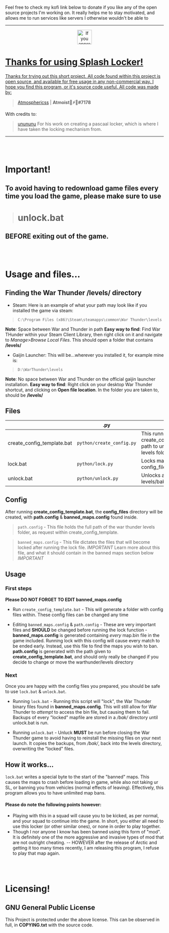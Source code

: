 Feel free to check my kofi link below to donate if you like any of the open source projects I'm working on. It really helps me to stay motivated, and allows me to run services like servers I otherwise wouldn't be able to

<hr>

<div style="text-align: center">
  <a href='https://ko-fi.com/atmoist' target='_blank'><img height='35' style='border:5px;height:46px;' src='https://az743702.vo.msecnd.net/cdn/kofi6.png?v=22'  border='1' alt='If you appreciate free releases made by me :)' style="margin:auto; text-align:center; display:block;"/>
</div>

# Thanks for using Splash Locker!

Thanks for trying out this short project. All code found within this project is open source, and available for free usage in any non-commercial way. I hope you find this program, or it's source code useful. All code was made by:

>[Atmosphericss](https://github.com/Atmosphericss/) | **Atmoist🖤⚡💛#7178**

With credits to:

>[unununu](https://github.com/unununununununun/)
For his work on creating a pascaal locker, which is where I have taken the locking mechanism from.
<hr>

<br><br>

# Important!
## To avoid having to redownload game files every time you load the game, please make sure to use 
> # **unlock.bat**
## BEFORE exiting out of the game. 
<br><br>

# Usage and files...

## Finding the War Thunder /levels/ directory
  
  - Steam: Here is an example of what your path may look like if you installed the game via steam: 
  > `C:\Program Files (x86)\Steam\steamapps\common\War Thunder\levels`
  
  **Note**: Space between War and Thunder in path
  **Easy way to find**: Find War THunder within your Steam Client Library, then right click on it and navigate to *Manage>Browse Local Files*. This should open a folder that contains **/levels/**
  - Gaijin Launcher: This will be...wherever you installed it, for example mine is:
  > `D:\WarThunder\levels`
  
  **Note**: No space between War and Thunder on the official gaijin launcher installation.
   **Easy way to find**: Right click on your desktop War Thunder shortcut, and clicking on  **Open file location**. In the folder you are taken to, should be **/levels/**

## Files
|                |.py                          |Description                         |
|----------------|-------------------------------|-----------------------------|
|create_config_template.bat|`python/create_config.py`            |This runnable script file starts create_config and asks for the path to ur your War Thunder levels folder.            |
|lock.bat          |`python/lock.py`            |Locks maps left within config_files/banned_maps.config            |
|unlock.bat          |`python/unlock.py`|Unlocks all maps found within levels/bak/|

## Config
After running **create_config_template.bat**, the **config_files** directory will be created, with **path.config** & **banned_maps.config** found inside.
>`path.config` - This file holds the full path of the war thunder levels folder, as request within create_config_template.

>`banned_maps.config` - This file dictates the files that will become locked after running the lock file. *IMPORTANT* Learn more about this file, and what it should contain in the banned maps section below *IMPORTANT*

## Usage
### First steps

**Please DO NOT FORGET TO EDIT banned_maps.config**

- Run `create_config_template.bat` - This will generate a folder with config files within. These config files can be changed any time

- Editing `banned_maps.config` & `path.config` - These are very important files and **SHOULD** be changed before running the lock function - **banned_maps.config** is generated containing *every* map.bin file in the game included. Running lock with this config will cause every match to be ended early. Instead, use this file to find the maps you wish to ban. **path.config** is generated with the path given to **create_config_template.bat**, and should only really be changed if you decide to change or move the warthunder/levels directory

### Next

Once you are happy with the config files you prepared, you should be safe to use `lock.bat` & `unlock.bat`.

- Running `lock.bat` - Running this script will "lock", the War Thunder binary files found in **banned_maps.config**. This will still allow for War Thunder to *attempt* to access the bin file, but causing them to fail. Backups of every "locked" mapfile are stored in a */bak/* directory until unlock.bat is run.

- Running `unlock.bat` - Unluck **MUST** be run before closing the War Thunder game to avoid having to reinstall the missing files on your next launch. It copies the backups, from */bak/*, back into the levels directory, overwriting the "locked" files.

## How it works...
`lock.bat` writes a special byte to the start of the "banned" maps. This causes the maps to crash before loading in game, while also not taking ur SL, or banning you from vehicles (normal effects of leaving). Effectively, this program allows you to have unlimited map bans.
#### Please do note the following points however:
- Playing with this in a squad will cause you to be kicked, as per normal, and your squad to continue into the game. In short, you either all need to use this locker (or other similar ones), or none in order to play together.
- Though I nor anyone I know has been banned using this form of "mod". It is definitely one of the more aggressive and invasive types of mod that are not outright cheating. -- HOWEVER after the release of Arctic and getting it too many times recently, I am releasing this program, I refuse to play that map again.

<br><br>

# Licensing!
## GNU General Public License

This Project is protected under the above license. This can be observed in full, in **COPYING.txt** with the source code.

